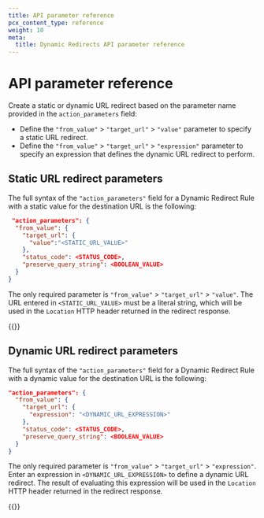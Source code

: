 ```yaml
---
title: API parameter reference
pcx_content_type: reference
weight: 10
meta:
  title: Dynamic Redirects API parameter reference
---
```


# API parameter reference

Create a static or dynamic URL redirect based on the parameter name provided in the `action_parameters` field:

*   Define the `"from_value"` > `"target_url"` > `"value"` parameter to specify a static URL redirect.
*   Define the `"from_value"` > `"target_url"` > `"expression"` parameter to specify an expression that defines the dynamic URL redirect to perform.

## Static URL redirect parameters

The full syntax of the `"action_parameters"` field for a Dynamic Redirect Rule with a static value for the destination URL is the following:

```json
 "action_parameters": {
  "from_value": {
    "target_url": {
      "value":"<STATIC_URL_VALUE>"
    },
    "status_code": <STATUS_CODE>,
    "preserve_query_string": <BOOLEAN_VALUE>
  }
}
```

The only required parameter is `"from_value"` > `"target_url"` > `"value"`. The URL entered in `<STATIC_URL_VALUE>` must be a literal string, which will be used in the `Location` HTTP header returned in the redirect response.

{{<render file="url-forwarding/_optional-parameters.md">}}

## Dynamic URL redirect parameters

The full syntax of the `"action_parameters"` field for a Dynamic Redirect Rule with a dynamic value for the destination URL is the following:

```json
"action_parameters": {
  "from_value": {
    "target_url": {
      "expression": "<DYNAMIC_URL_EXPRESSION>"
    },
    "status_code": <STATUS_CODE>,
    "preserve_query_string": <BOOLEAN_VALUE>
  }
}
```

The only required parameter is `"from_value"` > `"target_url"` > `"expression"`. Enter an expression in `<DYNAMIC_URL_EXPRESSION>` to define a dynamic URL redirect. The result of evaluating this expression will be used in the `Location` HTTP header returned in the redirect response.

{{<render file="url-forwarding/_optional-parameters.md">}}

